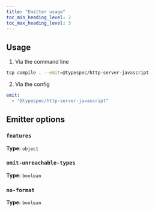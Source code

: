```yaml
---
title: "Emitter usage"
toc_min_heading_level: 2
toc_max_heading_level: 3
---
```




## Usage

1. Via the command line

```bash
tsp compile . --emit=@typespec/http-server-javascript
```

2. Via the config

```yaml
emit:
  - "@typespec/http-server-javascript"
```

## Emitter options

### `features`

**Type:** `object`

### `omit-unreachable-types`

**Type:** `boolean`

### `no-format`

**Type:** `boolean`
